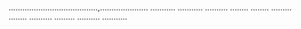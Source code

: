 .......................................,.....................
...........
...........
..........
........
........
.........
........
..........
.........
..........
...........
